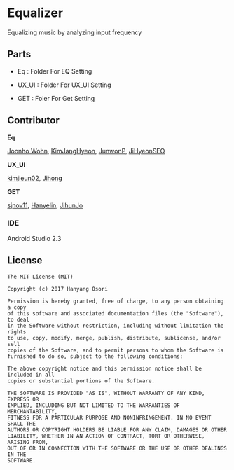 Equalizer
==================================================
Equalizing music by analyzing input frequency



## Parts

* Eq : Folder For EQ Setting

* UX_UI : Folder For UX_UI Setting

* GET : Foler For Get Setting

## Contributor

**Eq**

[Joonho Wohn](https://github.com/doomsheart "" ),
[KimJangHyeon](https://github.com/KimJangHyeon "" ),
[JunwonP](https://github.com/JunwonP "" ),
[JiHyeonSEO](https://github.com/JiHyeonSEO "" )

**UX_UI**

[kimjieun02](https://github.com/kimjieun02 "" ), 
[Jihong](https://github.com/kjh32790 "" )

**GET**

[sjnov11](https://github.com/sjnov11 "" ),
[Hanyelin](https://github.com/Hanyelin "" ),
[JihunJo](https://github.com/JojihunCho "" )


### IDE
Android Studio 2.3

## License
```
The MIT License (MIT)

Copyright (c) 2017 Hanyang Osori

Permission is hereby granted, free of charge, to any person obtaining a copy
of this software and associated documentation files (the "Software"), to deal
in the Software without restriction, including without limitation the rights
to use, copy, modify, merge, publish, distribute, sublicense, and/or sell
copies of the Software, and to permit persons to whom the Software is
furnished to do so, subject to the following conditions:

The above copyright notice and this permission notice shall be included in all
copies or substantial portions of the Software.

THE SOFTWARE IS PROVIDED "AS IS", WITHOUT WARRANTY OF ANY KIND, EXPRESS OR
IMPLIED, INCLUDING BUT NOT LIMITED TO THE WARRANTIES OF MERCHANTABILITY,
FITNESS FOR A PARTICULAR PURPOSE AND NONINFRINGEMENT. IN NO EVENT SHALL THE
AUTHORS OR COPYRIGHT HOLDERS BE LIABLE FOR ANY CLAIM, DAMAGES OR OTHER
LIABILITY, WHETHER IN AN ACTION OF CONTRACT, TORT OR OTHERWISE, ARISING FROM,
OUT OF OR IN CONNECTION WITH THE SOFTWARE OR THE USE OR OTHER DEALINGS IN THE
SOFTWARE.
```
